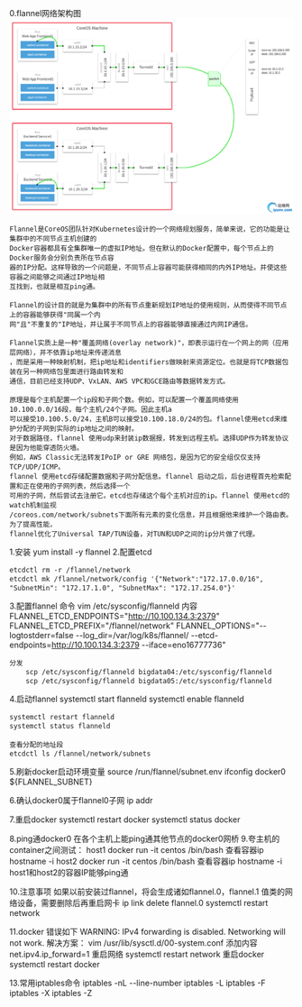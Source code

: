 
0.flannel网络架构图
    ![let声明变量](images/flannel.png)
```
Flannel是CoreOS团队针对Kubernetes设计的一个网络规划服务，简单来说，它的功能是让集群中的不同节点主机创建的
Docker容器都具有全集群唯一的虚拟IP地址。但在默认的Docker配置中，每个节点上的Docker服务会分别负责所在节点容
器的IP分配。这样导致的一个问题是，不同节点上容器可能获得相同的内外IP地址。并使这些容器之间能够之间通过IP地址相
互找到，也就是相互ping通。
 
Flannel的设计目的就是为集群中的所有节点重新规划IP地址的使用规则，从而使得不同节点上的容器能够获得"同属一个内
网"且"不重复的"IP地址，并让属于不同节点上的容器能够直接通过内网IP通信。
 
Flannel实质上是一种"覆盖网络(overlay network)"，即表示运行在一个网上的网（应用层网络），并不依靠ip地址来传递消息
，而是采用一种映射机制，把ip地址和identifiers做映射来资源定位。也就是将TCP数据包装在另一种网络包里面进行路由转发和
通信，目前已经支持UDP、VxLAN、AWS VPC和GCE路由等数据转发方式。
 
原理是每个主机配置一个ip段和子网个数。例如，可以配置一个覆盖网络使用 10.100.0.0/16段，每个主机/24个子网。因此主机a
可以接受10.100.5.0/24，主机B可以接受10.100.18.0/24的包。flannel使用etcd来维护分配的子网到实际的ip地址之间的映射。
对于数据路径，flannel 使用udp来封装ip数据报，转发到远程主机。选择UDP作为转发协议是因为他能穿透防火墙。
例如，AWS Classic无法转发IPoIP or GRE 网络包，是因为它的安全组仅仅支持TCP/UDP/ICMP。
flannel 使用etcd存储配置数据和子网分配信息。flannel 启动之后，后台进程首先检索配置和正在使用的子网列表，然后选择一个
可用的子网，然后尝试去注册它。etcd也存储这个每个主机对应的ip。flannel 使用etcd的watch机制监视
/coreos.com/network/subnets下面所有元素的变化信息，并且根据他来维护一个路由表。为了提高性能，
flannel优化了Universal TAP/TUN设备，对TUN和UDP之间的ip分片做了代理。
```


1.安装
    yum install -y flannel
2.配置etcd
    
    etcdctl rm -r /flannel/network
    etcdctl mk /flannel/network/config '{"Network":"172.17.0.0/16", "SubnetMin": "172.17.1.0", "SubnetMax": "172.17.254.0"}'

3.配置flannel
    命令
        vim /etc/sysconfig/flanneld
    内容
        FLANNEL_ETCD_ENDPOINTS="http://10.100.134.3:2379"
        FLANNEL_ETCD_PREFIX="/flannel/network"
        FLANNEL_OPTIONS="--logtostderr=false --log_dir=/var/log/k8s/flannel/ --etcd-endpoints=http://10.100.134.3:2379 --iface=eno16777736"
    
    分发
        scp /etc/sysconfig/flanneld bigdata04:/etc/sysconfig/flanneld
        scp /etc/sysconfig/flanneld bigdata05:/etc/sysconfig/flanneld

4.启动flannel
    systemctl start flanneld
    systemctl enable flanneld

    systemctl restart flanneld
    systemctl status flanneld

    查看分配的地址段
    etcdctl ls /flannel/network/subnets

5.刷新docker启动环境变量
    source /run/flannel/subnet.env
    ifconfig docker0 ${FLANNEL_SUBNET}

6.确认docker0属于flannel0子网
    ip addr

7.重启docker 
    systemctl restart docker
    systemctl status docker

8.ping通docker0
    在各个主机上能ping通其他节点的docker0网桥
9.夸主机的container之间测试：
    host1
        docker run -it   centos   /bin/bash
        查看容器ip
        hostname -i
    host2
        docker run -it   centos   /bin/bash
        查看容器ip
        hostname -i
    host1和host2的容器IP能够ping通

10.注意事项
   如果以前安装过flannel，将会生成诸如flannel.0，flannel.1
   值类的网络设备，需要删除后再重启网卡
    ip link delete flannel.0
    systemctl  restart  network

11.docker
    错误如下
    WARNING: IPv4 forwarding is disabled. Networking will not work.
    解决方案：
        vim /usr/lib/sysctl.d/00-system.conf
        添加内容
        net.ipv4.ip_forward=1
    重启网络
         systemctl  restart  network
    重启docker
         systemctl restart docker

13.常用iptables命令
    iptables -nL --line-number
    iptables -L
    iptables -F
    iptables -X
    iptables -Z
